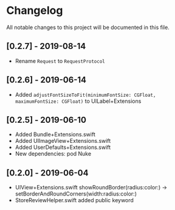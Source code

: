 # Changelog
All notable changes to this project will be documented in this file.

## [0.2.7] - 2019-08-14
- Rename ```Request``` to ```RequestProtocol```

## [0.2.6] - 2019-06-14
- Added ```adjustFontSizeToFit(minimumFontSize: CGFloat, maximumFontSize: CGFloat)``` to UILabel+Extensions

## [0.2.5] - 2019-06-10
- Added Bundle+Extensions.swift
- Added UIImageView+Extensions.swift
- Added UserDefaults+Extensions.swift
- New dependencies: pod Nuke

## [0.2.0] - 2019-06-04
- UIView+Extensions.swift
showRoundBorder(radius:color:) -> setBorderAndRoundCorners(width:radius:color:)
- StoreReviewHelper.swift added public keyword
